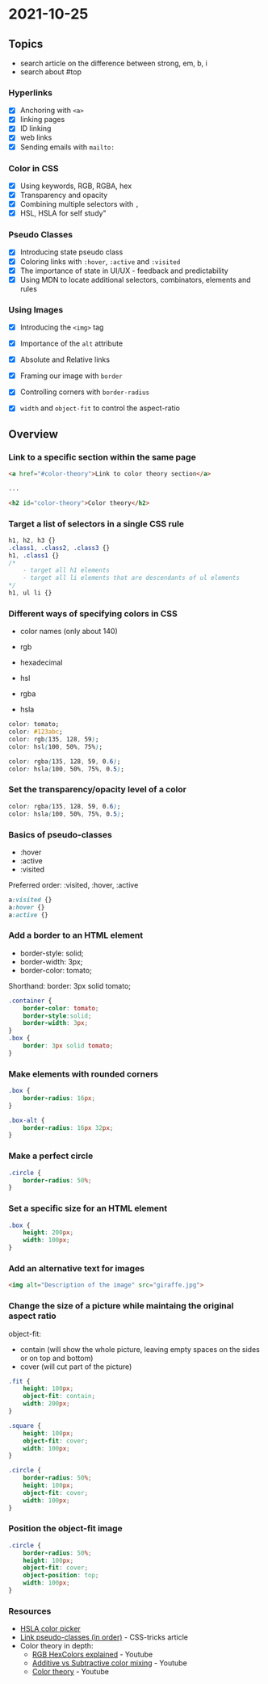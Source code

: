# 2021-10-25

## Topics

- search article on the difference between strong, em, b, i
- search about #top

### Hyperlinks
- [x] Anchoring with `<a>`
- [x] linking pages
- [x] ID linking
- [x] web links
- [x] Sending emails with `mailto:`
### Color in CSS
- [x] Using keywords, RGB, RGBA, hex
- [x] Transparency and opacity
- [x] Combining multiple selectors with `,`
- [x] HSL, HSLA for self study"
### Pseudo Classes
- [x] Introducing state pseudo class
- [x] Coloring links with `:hover`, `:active` and `:visited`
- [x] The importance of state in UI/UX - feedback and predictability 
- [x] Using MDN to locate additional selectors, combinators, elements and rules
### Using Images
- [x] Introducing the `<img>` tag
- [x] Importance of the `alt` attribute
- [x] Absolute and Relative links
- [x] Framing our image with `border`
- [x] Controlling corners with `border-radius`
- [x] `width` and `object-fit` to control the aspect-ratio


## Overview

### Link to a specific section within the same page

```html
<a href="#color-theory">Link to color theory section</a>

...

<h2 id="color-theory">Color theory</h2>
```


### Target a list of selectors in a single CSS rule

```css
h1, h2, h3 {}
.class1, .class2, .class3 {}
h1, .class1 {}
/* 
    - target all h1 elements
    - target all li elements that are descendants of ul elements
*/
h1, ul li {}
```

### Different ways of specifying colors in CSS

- color names (only about 140)
- rgb
- hexadecimal
- hsl

- rgba
- hsla

```css
color: tomato;
color: #123abc;
color: rgb(135, 128, 59);
color: hsl(100, 50%, 75%);

color: rgba(135, 128, 59, 0.6);
color: hsla(100, 50%, 75%, 0.5);
```

### Set the transparency/opacity level of a color

```css
color: rgba(135, 128, 59, 0.6);
color: hsla(100, 50%, 75%, 0.5);
```

### Basics of pseudo-classes

- :hover
- :active
- :visited

Preferred order:
:visited, :hover, :active

```css
a:visited {}
a:hover {}
a:active {}
```

### Add a border to an HTML element

- border-style: solid;
- border-width: 3px;
- border-color: tomato;

Shorthand:
border: 3px solid tomato;

```css
.container {
    border-color: tomato;
    border-style:solid;
    border-width: 3px;
}
.box {
    border: 3px solid tomato;
}
```

### Make elements with rounded corners

```css
.box {
    border-radius: 16px;
}

.box-alt {
    border-radius: 16px 32px;
}
```

### Make a perfect circle 

```css
.circle {
    border-radius: 50%;
}
```

### Set a specific size for an HTML element

```css
.box {
    height: 200px;
    width: 100px;
}
```

### Add an alternative text for images

```html
<img alt="Description of the image" src="giraffe.jpg">
```

### Change the size of a picture while maintaing the original aspect ratio

object-fit:

- contain (will show the whole picture, leaving empty spaces on the sides or on top and bottom)
- cover (will cut part of the picture)

```css
.fit {
    height: 100px;
    object-fit: contain;
    width: 200px;
}

.square {
    height: 100px;
    object-fit: cover;
    width: 100px;
}

.circle {
    border-radius: 50%;
    height: 100px;
    object-fit: cover;
    width: 100px;
}
```

### Position the object-fit image

```css
.circle {
    border-radius: 50%;
    height: 100px;
    object-fit: cover;
    object-position: top;
    width: 100px;
}
```

### Resources

- [HSLA color picker](https://hslpicker.com/)
- [Link pseudo-classes (in order)](https://css-tricks.com/snippets/css/link-pseudo-classes-in-order/) - CSS-tricks article
- Color theory in depth:
  - [RGB HexColors explained](https://www.youtube.com/watch?v=hhI4x6hx21s) - Youtube
  - [Additive vs Subtractive color mixing](https://www.youtube.com/watch?v=Qqv0K0Y7uO8) - Youtube 
  - [Color theory](https://www.youtube.com/watch?v=HeHaZok_dAI) - Youtube